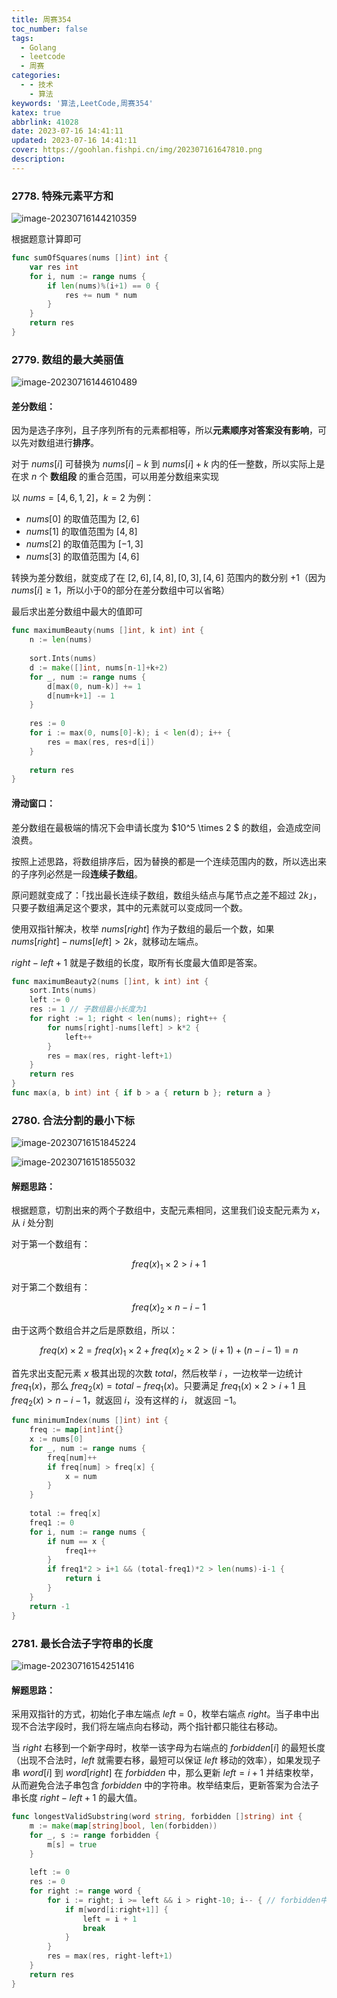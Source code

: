 ```yaml
---
title: 周赛354
toc_number: false
tags:
  - Golang
  - leetcode
  - 周赛
categories:
  - - 技术
    - 算法
keywords: '算法,LeetCode,周赛354'
katex: true
abbrlink: 41028
date: 2023-07-16 14:41:11
updated: 2023-07-16 14:41:11
cover: https://goohlan.fishpi.cn/img/202307161647810.png
description:
---
```


### 2778. 特殊元素平方和

![image-20230716144210359](https://goohlan.fishpi.cn/img/202307161442393.png)

根据题意计算即可

```go
func sumOfSquares(nums []int) int {
    var res int
    for i, num := range nums {
        if len(nums)%(i+1) == 0 {
            res += num * num
        }
    }
    return res
}
```

### 2779. 数组的最大美丽值

![image-20230716144610489](https://goohlan.fishpi.cn/img/202307161446508.png)

#### 差分数组：

因为是选子序列，且子序列所有的元素都相等，所以**元素顺序对答案没有影响**，可以先对数组进行**排序**。

对于 $nums[i]$ 可替换为 $nums[i]-k$ 到 $nums[i]+k$ 内的任一整数，所以实际上是在求 $n$ 个 **数组段** 的重合范围，可以用差分数组来实现

以 $nums = [4,6,1,2]， k = 2$ 为例：

- $nums[0]$ 的取值范围为 $[2,6]$
- $nums[1]$ 的取值范围为 $[4,8]$
- $nums[2]$ 的取值范围为 $[-1,3]$
- $nums[3]$ 的取值范围为 $[4,6]$

转换为差分数组，就变成了在 $[2,6],[4,8],[0,3],[4,6]$ 范围内的数分别 $+1$（因为 $nums[i] \geq 1$，所以小于0的部分在差分数组中可以省略）

最后求出差分数组中最大的值即可

```go
func maximumBeauty(nums []int, k int) int {
    n := len(nums)
    
    sort.Ints(nums)
    d := make([]int, nums[n-1]+k+2)
    for _, num := range nums {
        d[max(0, num-k)] += 1
        d[num+k+1] -= 1
    }
    
    res := 0
    for i := max(0, nums[0]-k); i < len(d); i++ {
        res = max(res, res+d[i])
    }
    
    return res
}
```

#### 滑动窗口：

差分数组在最极端的情况下会申请长度为 $10^5 \times 2 $ 的数组，会造成空间浪费。

按照上述思路，将数组排序后，因为替换的都是一个连续范围内的数，所以选出来的子序列必然是一段**连续子数组**。

原问题就变成了：「找出最长连续子数组，数组头结点与尾节点之差不超过 $2k$」，只要子数组满足这个要求，其中的元素就可以变成同一个数。

使用双指针解决，枚举 $nums[right]$ 作为子数组的最后一个数，如果 $nums[right] - nums[left] > 2k$，就移动左端点。

$right - left + 1$ 就是子数组的长度，取所有长度最大值即是答案。

```go
func maximumBeauty2(nums []int, k int) int {
    sort.Ints(nums)
    left := 0
    res := 1 // 子数组最小长度为1
    for right := 1; right < len(nums); right++ {
        for nums[right]-nums[left] > k*2 {
            left++
        }
        res = max(res, right-left+1)
    }
    return res
}
func max(a, b int) int { if b > a { return b }; return a }
```

### 2780. 合法分割的最小下标

![image-20230716151845224](https://goohlan.fishpi.cn/img/202307161518259.png)

![image-20230716151855032](https://goohlan.fishpi.cn/img/202307161518067.png)

#### 解题思路：

根据题意，切割出来的两个子数组中，支配元素相同，这里我们设支配元素为 $x$，从 $i$ 处分割

对于第一个数组有：

$$freq(x)_1 \times 2 > i + 1$$

对于第二个数组有：

$$freq(x)_2 \times n-i-1$$

由于这两个数组合并之后是原数组，所以：

$$freq(x) \times 2 = freq(x)_1 \times 2 + freq(x)_2 \times 2 > (i+1) + (n-i-1) = n$$

首先求出支配元素 $x$ 极其出现的次数 $total$，然后枚举 $i$ ，一边枚举一边统计 $freq_1(x)$，那么 $freq_2(x) = total - freq_1(x)$。只要满足 $freq_1(x) \times 2 > i + 1$ 且 $freq_2(x) > n - i - 1$，就返回 $i$，没有这样的 $i$， 就返回 $-1$。

```go
func minimumIndex(nums []int) int {
    freq := map[int]int{}
    x := nums[0]
    for _, num := range nums {
        freq[num]++
        if freq[num] > freq[x] {
            x = num
        }
    }
    
    total := freq[x]
    freq1 := 0
    for i, num := range nums {
        if num == x {
            freq1++
        }
        if freq1*2 > i+1 && (total-freq1)*2 > len(nums)-i-1 {
            return i
        }
    }
    return -1
}
```

### 2781. 最长合法子字符串的长度

![image-20230716154251416](https://goohlan.fishpi.cn/img/202307161542454.png)

#### 解题思路：

采用双指针的方式，初始化子串左端点 $left = 0$，枚举右端点 $right$。当子串中出现不合法字段时，我们将左端点向右移动，两个指针都只能往右移动。

当 $right$ 右移到一个新字母时，枚举一该字母为右端点的 $forbidden[i]$ 的最短长度（出现不合法时，$left$ 就需要右移，最短可以保证 $left$ 移动的效率），如果发现子串 $word[i]$ 到 $word[right]$ 在 $forbidden$ 中，那么更新 $left = i+1$ 并结束枚举，从而避免合法子串包含 $forbidden$ 中的字符串。枚举结束后，更新答案为合法子串长度 $right -left + 1$ 的最大值。

```go
func longestValidSubstring(word string, forbidden []string) int {
    m := make(map[string]bool, len(forbidden))
    for _, s := range forbidden {
        m[s] = true
    }
    
    left := 0
    res := 0
    for right := range word {
        for i := right; i >= left && i > right-10; i-- { // forbidden中子串长度小于10
            if m[word[i:right+1]] {
                left = i + 1
                break
            }
        }
        res = max(res, right-left+1)
    }
    return res
}
```

